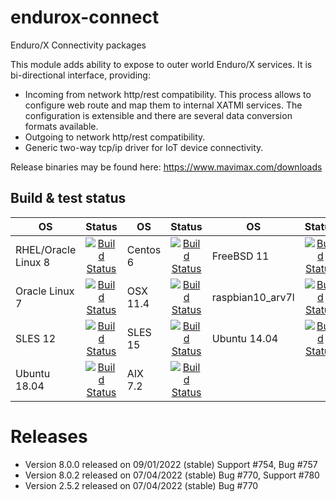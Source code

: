 # endurox-connect
Enduro/X Connectivity packages

This module adds ability to expose to outer world Enduro/X services. It is bi-directional interface, providing:

* Incoming from network http/rest compatibility. This process allows to configure web route and map them to internal XATMI services. The configuration is extensible and there are several data conversion formats available.
* Outgoing to network http/rest compatibility.
* Generic two-way tcp/ip driver for IoT device connectivity.

Release binaries may be found here: https://www.mavimax.com/downloads

## Build & test status

| OS   |      Status      | OS       |      Status   |OS       |      Status   |
|----------|:-------------:|----------|:-------------:|----------|:-------------:|
|RHEL/Oracle Linux 8| [![Build Status](http://www.silodev.com:9090/jenkins/buildStatus/icon?job=endurox-connect-ol8)](http://www.silodev.com:9090/jenkins/job/endurox-connect-ol8/) | Centos 6|[![Build Status](http://www.silodev.com:9090/jenkins/buildStatus/icon?job=endurox-connect-centos6)](http://www.silodev.com:9090/jenkins/job/endurox-connect-centos6/)|FreeBSD 11|[![Build Status](http://www.silodev.com:9090/jenkins/buildStatus/icon?job=endurox-connect-freebsd11)](http://www.silodev.com:9090/jenkins/job/endurox-connect-freebsd11/)|
|Oracle Linux 7|[![Build Status](http://www.silodev.com:9090/jenkins/buildStatus/icon?job=endurox-connect-ol7)](http://www.silodev.com:9090/jenkins/job/endurox-connect-ol7/)|OSX 11.4|[![Build Status](http://www.silodev.com:9090/jenkins/buildStatus/icon?job=endurox-connect-osx11_4)](http://www.silodev.com:9090/jenkins/job/endurox-connect-osx11_4/)|raspbian10_arv7l|[![Build Status](http://www.silodev.com:9090/jenkins/buildStatus/icon?job=endurox-connect-raspbian10_arv7l)](http://www.silodev.com:9090/jenkins/job/endurox-connect-raspbian10_arv7l/)|
|SLES 12|[![Build Status](http://www.silodev.com:9090/jenkins/buildStatus/icon?job=endurox-connect-sles12)](http://www.silodev.com:9090/jenkins/job/endurox-connect-sles12/)|SLES 15|[![Build Status](http://www.silodev.com:9090/jenkins/buildStatus/icon?job=endurox-connect-sles15)](http://www.silodev.com:9090/jenkins/job/endurox-connect-sles15/)|Ubuntu 14.04| [![Build Status](http://www.silodev.com:9090/jenkins/buildStatus/icon?job=endurox-connect-ubuntu14)](http://www.silodev.com:9090/jenkins/job/endurox-connect-ubuntu14/)|
|Ubuntu 18.04| [![Build Status](http://www.silodev.com:9090/jenkins/buildStatus/icon?job=endurox-connect-ubuntu18)](http://www.silodev.com:9090/jenkins/job/endurox-connect-ubuntu18/)|AIX 7.2| [![Build Status](http://www.silodev.com:9090/jenkins/buildStatus/icon?job=endurox-connect-aix7_2)](http://www.silodev.com:9090/jenkins/job/endurox-connect-aix7_2/)|


# Releases

- Version 8.0.0 released on 09/01/2022 (stable) Support #754, Bug #757
- Version 8.0.2 released on 07/04/2022 (stable) Bug #770, Support #780
- Version 2.5.2 released on 07/04/2022 (stable) Bug #770

